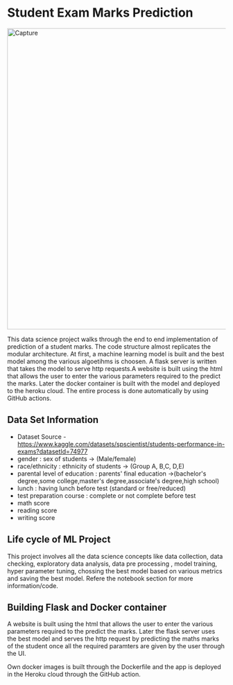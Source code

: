 # Student Exam Marks Prediction

<img width="695" alt="Capture" src="https://user-images.githubusercontent.com/89142569/229309274-80d5d987-14c3-4840-8457-e31b2dc9e1fb.PNG">


This data science project walks through the end to end implementation of prediction of a student marks. The code structure almost replicates the modular architecture. At first, a machine learning model is built and the best model among the various algoetihms is choosen. A flask server is written that takes the model to serve http requests.A website is built using the html
that allows the user to enter the various parameters required to the predict the marks. Later the docker
container is built with the model and deployed to the heroku cloud. The entire process is done automatically by using GitHub actions.

## Data Set Information
* Dataset Source - https://www.kaggle.com/datasets/spscientist/students-performance-in-exams?datasetId=74977
* gender : sex of students -> (Male/female)
* race/ethnicity : ethnicity of students -> (Group A, B,C, D,E)
* parental level of education : parents' final education ->(bachelor's degree,some college,master's     degree,associate's degree,high school)
* lunch : having lunch before test (standard or free/reduced)
* test preparation course : complete or not complete before test
* math score
* reading score
* writing score

## Life cycle of ML Project

This project involves all the data science concepts like data collection, data checking, exploratory data analysis, data pre processing , model training, hyper parameter tuning, chossing the best model based on various metrics and saving the best model. Refere the notebook section for more information/code.

## Building Flask and Docker container

A website is built using the html that allows the user to enter the various parameters required to the predict the marks. Later the flask server uses the best model and serves the http request by predicting the maths marks of the student once all the required paramters are given by the user through the UI.

Own docker images is built through the Dockerfile and the app is deployed in the Heroku cloud through the GitHub action.

